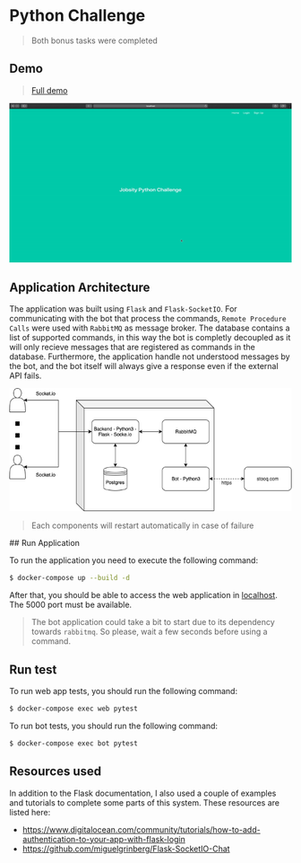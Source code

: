 # Python Challenge

> Both bonus tasks were completed

## Demo

> [Full demo](https://youtu.be/5CcsI-CIvi4)

![Demo](demo.gif)

## Application Architecture

The application was built using `Flask` and `Flask-SocketIO`. For communicating with the bot that process the commands, `Remote Procedure Calls` were used with `RabbitMQ` as message broker. The database contains a list of supported commands, in this way the bot is completly decoupled as it will only recieve messages that are registered as commands in the database. Furthermore, the application handle not understood messages by the bot, and the bot itself will always give a response even if the external API fails.

![Architecure](architecture.png)

> Each components will restart automatically in case of failure

## Run Application

To run the application you need to execute the following command:

```sh
$ docker-compose up --build -d
```

After that, you should be able to access the web application in [localhost](http://localhost:5000). The 5000 port must be available.

> The bot application could take a bit to start due to its dependency towards `rabbitmq`. So please, wait a few seconds before using a command.

## Run test

To run web app tests, you should run the following command:

```sh
$ docker-compose exec web pytest
```

To run bot tests, you should run the following command:

```sh
$ docker-compose exec bot pytest
```

## Resources used

In addition to the Flask documentation, I also used a couple of examples and tutorials to complete some parts of this system. These resources are listed here:

- https://www.digitalocean.com/community/tutorials/how-to-add-authentication-to-your-app-with-flask-login
- https://github.com/miguelgrinberg/Flask-SocketIO-Chat